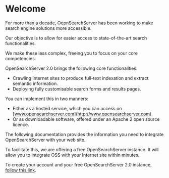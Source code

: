 Welcome
=======

For more than a decade, OepnSearchServer has been working to make search engine solutions more accessible.

Our objective is to allow for easier access to state-of-the-art search functionalities.

We make these less complex, freeing you to focus on your core competencies.

OpenSearchServer 2.0 brings the following core functionalities:
- Crawling Internet sites to produce full-text indexation and extract semantic information.
- Deploying fully customisable search forms and results pages.

You can implement this in two manners:
- Either as a hosted service, which you can access on [www.opensearchserver.com](http://www.opensearchserver.com).
- Or as downloadable software, offered under an Apache 2 open source licence. 

The following documentation provides the information you need to integrate OpenSearchServer with your web site.

To facilitate this, we are offering a free OpenSearchServer instance. It will allow you to integrate OSS with your Internet site within minutes.

To create your account and your free OpenSearchServer 2.0 instance, [follow this link](https://cloud.opensearchserver.com/dashboard/oss2.xhtml).

